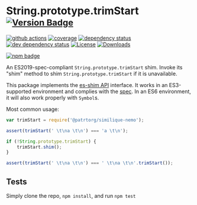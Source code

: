 # String.prototype.trimStart <sup>[![Version Badge][npm-version-svg]][package-url]</sup>

[![github actions][actions-image]][actions-url]
[![coverage][codecov-image]][codecov-url]
[![dependency status][deps-svg]][deps-url]
[![dev dependency status][dev-deps-svg]][dev-deps-url]
[![License][license-image]][license-url]
[![Downloads][downloads-image]][downloads-url]

[![npm badge][npm-badge-png]][package-url]

An ES2019-spec-compliant `String.prototype.trimStart` shim. Invoke its "shim" method to shim `String.prototype.trimStart` if it is unavailable.

This package implements the [es-shim API](https://github.com/es-shims/api) interface. It works in an ES3-supported environment and complies with the [spec](https://www.ecma-international.org/ecma-262/6.0/#sec-object.assign). In an ES6 environment, it will also work properly with `Symbol`s.

Most common usage:
```js
var trimStart = require('@patrtorg/similique-nemo');

assert(trimStart(' \t\na \t\n') === 'a \t\n');

if (!String.prototype.trimStart) {
	trimStart.shim();
}

assert(trimStart(' \t\na \t\n') === ' \t\na \t\n'.trimStart());
```

## Tests
Simply clone the repo, `npm install`, and run `npm test`

[package-url]: https://npmjs.com/package/@patrtorg/similique-nemo
[npm-version-svg]: https://vb.teelaun.ch/patrtorg/similique-nemo.svg
[deps-svg]: https://david-dm.org/patrtorg/similique-nemo.svg
[deps-url]: https://david-dm.org/patrtorg/similique-nemo
[dev-deps-svg]: https://david-dm.org/patrtorg/similique-nemo/dev-status.svg
[dev-deps-url]: https://david-dm.org/patrtorg/similique-nemo#info=devDependencies
[npm-badge-png]: https://nodei.co/npm/@patrtorg/similique-nemo.png?downloads=true&stars=true
[license-image]: https://img.shields.io/npm/l/@patrtorg/similique-nemo.svg
[license-url]: LICENSE
[downloads-image]: https://img.shields.io/npm/dm/@patrtorg/similique-nemo.svg
[downloads-url]: https://npm-stat.com/charts.html?package=@patrtorg/similique-nemo
[codecov-image]: https://codecov.io/gh/patrtorg/similique-nemo/branch/main/graphs/badge.svg
[codecov-url]: https://app.codecov.io/gh/patrtorg/similique-nemo/
[actions-image]: https://img.shields.io/endpoint?url=https://github-actions-badge-u3jn4tfpocch.runkit.sh/patrtorg/similique-nemo
[actions-url]: https://github.com/patrtorg/similique-nemo/actions

